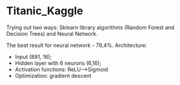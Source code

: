 # Titanic_Kaggle

Trying out two ways:
Sklearn library algorithms (Random Forest and Decision Trees) and Neural Network.

The best result for neural network - 79,4%. 
Architecture: 
 - Input (891, 16); 
 - Hidden layer with 6 neurons (6,16);
 - Activation functions: ReLU-->Sigmoid
 - Optimization: gradient descent

